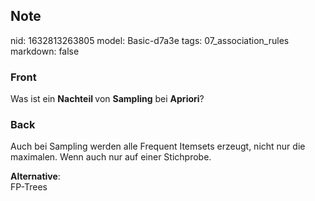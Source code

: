 ## Note
nid: 1632813263805
model: Basic-d7a3e
tags: 07_association_rules
markdown: false

### Front
Was ist ein <b>Nachteil </b>von <b>Sampling</b> bei <b>Apriori</b>?

### Back
Auch bei Sampling werden alle Frequent Itemsets erzeugt, nicht nur
die maximalen. Wenn auch nur auf einer Stichprobe.
<div>
  <b>Alternative</b>:
</div>
<div>
  FP-Trees
</div>
